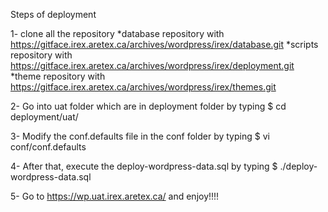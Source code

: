 
Steps of deployment

1- clone all the repository 
    *database repository with https://gitface.irex.aretex.ca/archives/wordpress/irex/database.git
    *scripts repository with https://gitface.irex.aretex.ca/archives/wordpress/irex/deployment.git
    *theme repository with https://gitface.irex.aretex.ca/archives/wordpress/irex/themes.git

2- Go into uat folder which are in deployment folder by typing $ cd deployment/uat/

3- Modify the conf.defaults file in the conf folder by typing $ vi conf/conf.defaults

4- After that, execute the deploy-wordpress-data.sql by typing $ ./deploy-wordpress-data.sql

5- Go to https://wp.uat.irex.aretex.ca/ and enjoy!!!!
